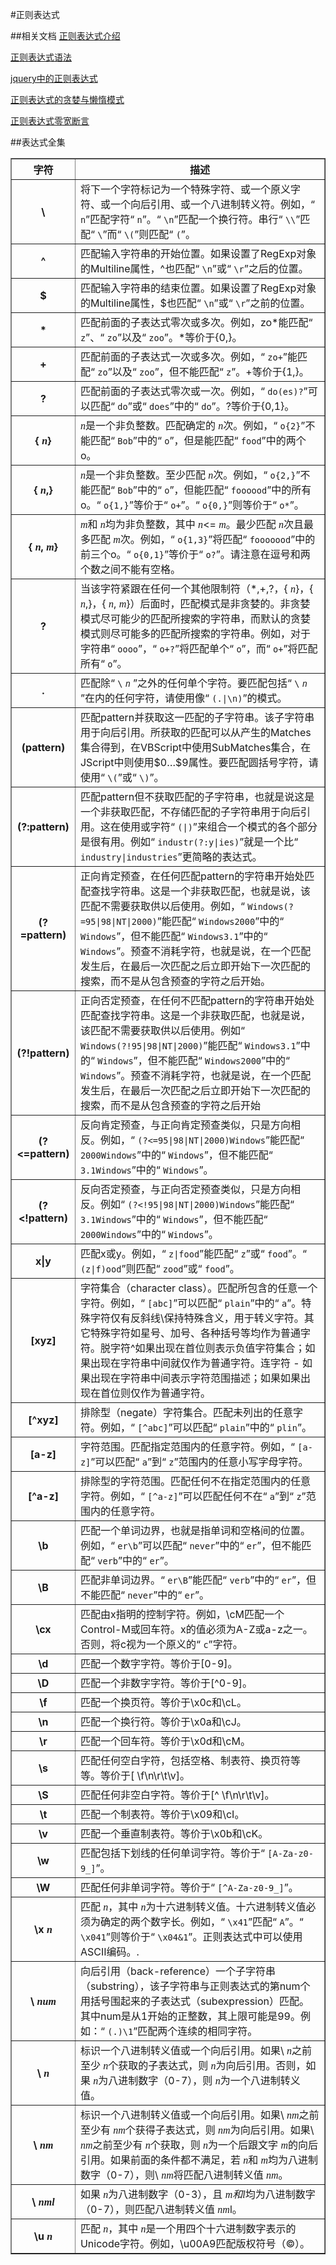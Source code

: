 #正则表达式 

##相关文档
[正则表达式介绍](http://msdn.microsoft.com/zh-cn/library/28hw3sce\(v=vs.80\).aspx)

[正则表达式语法](http://msdn.microsoft.com/zh-cn/library/ae5bf541\(v=vs.80\).aspx)

[jquery中的正则表达式](https://github.com/hbyuan/study/tree/master/regexp/jquery)

[正则表达式的贪婪与懒惰模式](https://github.com/hbyuan/study/tree/master/regexp/greedyandlazy)

[正则表达式零宽断言](https://github.com/hbyuan/study/tree/master/regexp/zerowithassert)

##表达式全集

<table border="1px">
	<tbody>
		<tr>
			<th>字符</th>
			<th>描述</th>
		</tr>
		<tr>
			<th style="text-align:center;">\</th>
			<td>将下一个字符标记为一个特殊字符、或一个原义字符、或一个向后引用、或一个八进制转义符。例如，“
				<code>n</code>”匹配字符“
				<code>n</code>”。“
				<code>\n</code>”匹配一个换行符。串行“
				<code>\\</code>”匹配“
				<code>\</code>”而“
				<code>\(</code>”则匹配“
				<code>(</code>”。</td>
		</tr>
		<tr>
			<th style="text-align:center;">^</th>
			<td>匹配输入字符串的开始位置。如果设置了RegExp对象的Multiline属性，^也匹配“
				<code>\n</code>”或“
				<code>\r</code>”之后的位置。</td>
		</tr>
		<tr>
			<th style="text-align:center;">$</th>
			<td>匹配输入字符串的结束位置。如果设置了RegExp对象的Multiline属性，$也匹配“
				<code>\n</code>”或“
				<code>\r</code>”之前的位置。</td>
		</tr>
		<tr>
			<th style="text-align:center;">*</th>
			<td>匹配前面的子表达式零次或多次。例如，zo*能匹配“
				<code>z</code>”、“
				<code>zo</code>”以及“
				<code>zoo</code>”。*等价于{0,}。</td>
		</tr>
		<tr>
			<th style="text-align:center;">+</th>
			<td>匹配前面的子表达式一次或多次。例如，“
				<code>zo+</code>”能匹配“
				<code>zo</code>”以及“
				<code>zoo</code>”，但不能匹配“
				<code>z</code>”。+等价于{1,}。</td>
		</tr>
		<tr>
			<th style="text-align:center;">?</th>
			<td>匹配前面的子表达式零次或一次。例如，“
				<code>do(es)?</code>”可以匹配“
				<code>do</code>”或“
				<code>does</code>”中的“
				<code>do</code>”。?等价于{0,1}。</td>
		</tr>
		<tr>
			<th style="text-align:center;">{
				<span style="font-family:Times New Roman; font-style:italic;">n</span>}</th>
			<td>
				<span style="font-family:Times New Roman; font-style:italic;">n</span>是一个非负整数。匹配确定的
				<span style="font-family:Times New Roman; font-style:italic;">n</span>次。例如，“
				<code>o{2}</code>”不能匹配“
				<code>Bob</code>”中的“
				<code>o</code>”，但是能匹配“
				<code>food</code>”中的两个o。</td>
		</tr>
		<tr>
			<th style="text-align:center;">{
				<span style="font-family:Times New Roman; font-style:italic;">n</span>,}</th>
			<td>
				<span style="font-family:Times New Roman; font-style:italic;">n</span>是一个非负整数。至少匹配
				<span style="font-family:Times New Roman; font-style:italic;">n</span>次。例如，“
				<code>o{2,}</code>”不能匹配“
				<code>Bob</code>”中的“
				<code>o</code>”，但能匹配“
				<code>foooood</code>”中的所有o。“
				<code>o{1,}</code>”等价于“
				<code>o+</code>”。“
				<code>o{0,}</code>”则等价于“
				<code>o*</code>”。</td>
		</tr>
		<tr>
			<th style="text-align:center;">{
				<span style="font-family:Times New Roman; font-style:italic;">n</span>,
				<span style="font-family:Times New Roman; font-style:italic;">m</span>}</th>
			<td>
				<span style="font-family:Times New Roman; font-style:italic;">m</span>和
				<span style="font-family:Times New Roman; font-style:italic;">n</span>均为非负整数，其中
				<span style="font-family:Times New Roman; font-style:italic;">n</span>&lt;=
				<span style="font-family:Times New Roman; font-style:italic;">m</span>。最少匹配
				<span style="font-family:Times New Roman; font-style:italic;">n</span>次且最多匹配
				<span style="font-family:Times New Roman; font-style:italic;">m</span>次。例如，“
				<code>o{1,3}</code>”将匹配“
				<code>fooooood</code>”中的前三个o。“
				<code>o{0,1}</code>”等价于“
				<code>o?</code>”。请注意在逗号和两个数之间不能有空格。</td>
		</tr>
		<tr>
			<th style="text-align:center;">?</th>
			<td>当该字符紧跟在任何一个其他限制符（*,+,?，{
				<span style="font-family:Times New Roman; font-style:italic;">n</span>}，{
				<span style="font-family:Times New Roman; font-style:italic;">n</span>,}，{
				<span style="font-family:Times New Roman; font-style:italic;">n</span>,
				<span style="font-family:Times New Roman; font-style:italic;">m</span>}）后面时，匹配模式是非贪婪的。非贪婪模式尽可能少的匹配所搜索的字符串，而默认的贪婪模式则尽可能多的匹配所搜索的字符串。例如，对于字符串“
				<code>oooo</code>”，“
				<code>o+?</code>”将匹配单个“
				<code>o</code>”，而“
				<code>o+</code>”将匹配所有“
				<code>o</code>”。</td>
		</tr>
		<tr>
			<th style="text-align:center;">.</th>
			<td>匹配除“
				<code>\</code>
				<span style="font-family:Times New Roman; font-style:italic;">
					<code>n</code>
				</span>”之外的任何单个字符。要匹配包括“
				<code>\</code>
				<span style="font-family:Times New Roman; font-style:italic;">
					<code>n</code>
				</span>”在内的任何字符，请使用像“
				<code>(.|\n)</code>”的模式。</td>
		</tr>
		<tr>
			<th style="text-align:center;">(pattern)</th>
			<td>匹配pattern并获取这一匹配的子字符串。该子字符串用于向后引用。所获取的匹配可以从产生的Matches集合得到，在VBScript中使用SubMatches集合，在JScript中则使用$0…$9属性。要匹配圆括号字符，请使用“
				<code>\(</code>”或“
				<code>\)</code>”。</td>
		</tr>
		<tr>
			<th style="text-align:center;">(?:pattern)</th>
			<td>匹配pattern但不获取匹配的子字符串，也就是说这是一个非获取匹配，不存储匹配的子字符串用于向后引用。这在使用或字符“
				<code>(|)</code>”来组合一个模式的各个部分是很有用。例如“
				<code>industr(?:y|ies)</code>”就是一个比“
				<code>industry|industries</code>”更简略的表达式。</td>
		</tr>
		<tr>
			<th style="text-align:center;">(?=pattern)</th>
			<td>正向肯定预查，在任何匹配pattern的字符串开始处匹配查找字符串。这是一个非获取匹配，也就是说，该匹配不需要获取供以后使用。例如，“
				<code>Windows(?=95|98|NT|2000)</code>”能匹配“
				<code>Windows2000</code>”中的“
				<code>Windows</code>”，但不能匹配“
				<code>Windows3.1</code>”中的“
				<code>Windows</code>”。预查不消耗字符，也就是说，在一个匹配发生后，在最后一次匹配之后立即开始下一次匹配的搜索，而不是从包含预查的字符之后开始。</td>
		</tr>
		<tr>
			<th style="text-align:center;">(?!pattern)</th>
			<td>正向否定预查，在任何不匹配pattern的字符串开始处匹配查找字符串。这是一个非获取匹配，也就是说，该匹配不需要获取供以后使用。例如“
				<code>Windows(?!95|98|NT|2000)</code>”能匹配“
				<code>Windows3.1</code>”中的“
				<code>Windows</code>”，但不能匹配“
				<code>Windows2000</code>”中的“
				<code>Windows</code>”。预查不消耗字符，也就是说，在一个匹配发生后，在最后一次匹配之后立即开始下一次匹配的搜索，而不是从包含预查的字符之后开始</td>
		</tr>
		<tr>
			<th style="text-align:center;">(?&lt;=pattern)</th>
			<td>反向肯定预查，与正向肯定预查类似，只是方向相反。例如，“
				<code>(?&lt;=95|98|NT|2000)Windows</code>”能匹配“
				<code>2000Windows</code>”中的“
				<code>Windows</code>”，但不能匹配“
				<code>3.1Windows</code>”中的“
				<code>Windows</code>”。</td>
		</tr>
		<tr>
			<th style="text-align:center;">(?&lt;!pattern)</th>
			<td>反向否定预查，与正向否定预查类似，只是方向相反。例如“
				<code>(?&lt;!95|98|NT|2000)Windows</code>”能匹配“
				<code>3.1Windows</code>”中的“
				<code>Windows</code>”，但不能匹配“
				<code>2000Windows</code>”中的“
				<code>Windows</code>”。</td>
		</tr>
		<tr>
			<th style="text-align:center;">x|y</th>
			<td>匹配x或y。例如，“
				<code>z|food</code>”能匹配“
				<code>z</code>”或“
				<code>food</code>”。“
				<code>(z|f)ood</code>”则匹配“
				<code>zood</code>”或“
				<code>food</code>”。</td>
		</tr>
		<tr>
			<th style="text-align:center;">[xyz]</th>
			<td>字符集合（character class）。匹配所包含的任意一个字符。例如，“
				<code>[abc]</code>”可以匹配“
				<code>plain</code>”中的“
				<code>a</code>”。特殊字符仅有反斜线\保持特殊含义，用于转义字符。其它特殊字符如星号、加号、各种括号等均作为普通字符。脱字符^如果出现在首位则表示负值字符集合；如果出现在字符串中间就仅作为普通字符。连字符 - 如果出现在字符串中间表示字符范围描述；如果如果出现在首位则仅作为普通字符。</td>
		</tr>
		<tr>
			<th style="text-align:center;">[^xyz]</th>
			<td>排除型（negate）字符集合。匹配未列出的任意字符。例如，“
				<code>[^abc]</code>”可以匹配“
				<code>plain</code>”中的“
				<code>plin</code>”。</td>
		</tr>
		<tr>
			<th style="text-align:center;">[a-z]</th>
			<td>字符范围。匹配指定范围内的任意字符。例如，“
				<code>[a-z]</code>”可以匹配“
				<code>a</code>”到“
				<code>z</code>”范围内的任意小写字母字符。</td>
		</tr>
		<tr>
			<th style="text-align:center;">[^a-z]</th>
			<td>排除型的字符范围。匹配任何不在指定范围内的任意字符。例如，“
				<code>[^a-z]</code>”可以匹配任何不在“
				<code>a</code>”到“
				<code>z</code>”范围内的任意字符。</td>
		</tr>
		<tr>
			<th style="text-align:center;">\b</th>
			<td>匹配一个单词边界，也就是指单词和空格间的位置。例如，“
				<code>er\b</code>”可以匹配“
				<code>never</code>”中的“
				<code>er</code>”，但不能匹配“
				<code>verb</code>”中的“
				<code>er</code>”。</td>
		</tr>
		<tr>
			<th style="text-align:center;">\B</th>
			<td>匹配非单词边界。“
				<code>er\B</code>”能匹配“
				<code>verb</code>”中的“
				<code>er</code>”，但不能匹配“
				<code>never</code>”中的“
				<code>er</code>”。</td>
		</tr>
		<tr>
			<th style="text-align:center;">\cx</th>
			<td>匹配由x指明的控制字符。例如，\cM匹配一个Control-M或回车符。x的值必须为A-Z或a-z之一。否则，将c视为一个原义的“
				<code>c</code>”字符。</td>
		</tr>
		<tr>
			<th style="text-align:center;">\d</th>
			<td>匹配一个数字字符。等价于[0-9]。</td>
		</tr>
		<tr>
			<th style="text-align:center;">\D</th>
			<td>匹配一个非数字字符。等价于[^0-9]。</td>
		</tr>
		<tr>
			<th style="text-align:center;">\f</th>
			<td>匹配一个换页符。等价于\x0c和\cL。</td>
		</tr>
		<tr>
			<th style="text-align:center;">\n</th>
			<td>匹配一个换行符。等价于\x0a和\cJ。</td>
		</tr>
		<tr>
			<th style="text-align:center;">\r</th>
			<td>匹配一个回车符。等价于\x0d和\cM。</td>
		</tr>
		<tr>
			<th style="text-align:center;">\s</th>
			<td>匹配任何空白字符，包括空格、制表符、换页符等等。等价于[ \f\n\r\t\v]。</td>
		</tr>
		<tr>
			<th style="text-align:center;">\S</th>
			<td>匹配任何非空白字符。等价于[^ \f\n\r\t\v]。</td>
		</tr>
		<tr>
			<th style="text-align:center;">\t</th>
			<td>匹配一个制表符。等价于\x09和\cI。</td>
		</tr>
		<tr>
			<th style="text-align:center;">\v</th>
			<td>匹配一个垂直制表符。等价于\x0b和\cK。</td>
		</tr>
		<tr>
			<th style="text-align:center;">\w</th>
			<td>匹配包括下划线的任何单词字符。等价于“
				<code>[A-Za-z0-9_]</code>”。</td>
		</tr>
		<tr>
			<th style="text-align:center;">\W</th>
			<td>匹配任何非单词字符。等价于“
				<code>[^A-Za-z0-9_]</code>”。</td>
		</tr>
		<tr>
			<th style="text-align:center;">\x
				<span style="font-family:Times New Roman; font-style:italic;">n</span>
			</th>
			<td>匹配
				<span style="font-family:Times New Roman; font-style:italic;">n</span>，其中
				<span style="font-family:Times New Roman; font-style:italic;">n</span>为十六进制转义值。十六进制转义值必须为确定的两个数字长。例如，“
				<code>\x41</code>”匹配“
				<code>A</code>”。“
				<code>\x041</code>”则等价于“
				<code>\x04&amp;1</code>”。正则表达式中可以使用ASCII编码。.</td>
		</tr>
		<tr>
			<th style="text-align:center;">\
				<span style="font-family:Times New Roman; font-style:italic;">num</span>
			</th>
			<td>向后引用（back-reference）一个子字符串（substring），该子字符串与正则表达式的第num个用括号围起来的子表达式（subexpression）匹配。其中num是从1开始的正整数，其上限可能是99。例如：“
				<code>(.)\1</code>”匹配两个连续的相同字符。</td>
		</tr>
		<tr>
			<th style="text-align:center;">\
				<span style="font-family:Times New Roman; font-style:italic;">n</span>
			</th>
			<td>标识一个八进制转义值或一个向后引用。如果\
				<span style="font-family:Times New Roman; font-style:italic;">n</span>之前至少
				<span style="font-family:Times New Roman; font-style:italic;">n</span>个获取的子表达式，则
				<span style="font-family:Times New Roman; font-style:italic;">n</span>为向后引用。否则，如果
				<span style="font-family:Times New Roman; font-style:italic;">n</span>为八进制数字（0-7），则
				<span style="font-family:Times New Roman; font-style:italic;">n</span>为一个八进制转义值。</td>
		</tr>
		<tr>
			<th style="text-align:center;">\
				<span style="font-family:Times New Roman; font-style:italic;">nm</span>
			</th>
			<td>标识一个八进制转义值或一个向后引用。如果\
				<span style="font-family:Times New Roman; font-style:italic;">nm</span>之前至少有
				<span style="font-family:Times New Roman; font-style:italic;">nm</span>个获得子表达式，则
				<span style="font-family:Times New Roman; font-style:italic;">nm</span>为向后引用。如果\
				<span style="font-family:Times New Roman; font-style:italic;">nm</span>之前至少有
				<span style="font-family:Times New Roman; font-style:italic;">n</span>个获取，则
				<span style="font-family:Times New Roman; font-style:italic;">n</span>为一个后跟文字
				<span style="font-family:Times New Roman; font-style:italic;">m</span>的向后引用。如果前面的条件都不满足，若
				<span style="font-family:Times New Roman; font-style:italic;">n</span>和
				<span style="font-family:Times New Roman; font-style:italic;">m</span>均为八进制数字（0-7），则\
				<span style="font-family:Times New Roman; font-style:italic;">nm</span>将匹配八进制转义值
				<span style="font-family:Times New Roman; font-style:italic;">nm</span>。</td>
		</tr>
		<tr>
			<th style="text-align:center;">\
				<span style="font-family:Times New Roman; font-style:italic;">nml</span>
			</th>
			<td>如果
				<span style="font-family:Times New Roman; font-style:italic;">n</span>为八进制数字（0-3），且
				<span style="font-family:Times New Roman; font-style:italic;">m和l</span>均为八进制数字（0-7），则匹配八进制转义值
				<span style="font-family:Times New Roman; font-style:italic;">nm</span>l。</td>
		</tr>
		<tr>
			<th style="text-align:center;">\u
				<span style="font-family:Times New Roman; font-style:italic;">n</span>
			</th>
			<td>匹配
				<span style="font-family:Times New Roman; font-style:italic;">n</span>，其中
				<span style="font-family:Times New Roman; font-style:italic;">n</span>是一个用四个十六进制数字表示的Unicode字符。例如，\u00A9匹配版权符号（©）。</td>
		</tr>
	</tbody>
</table>

